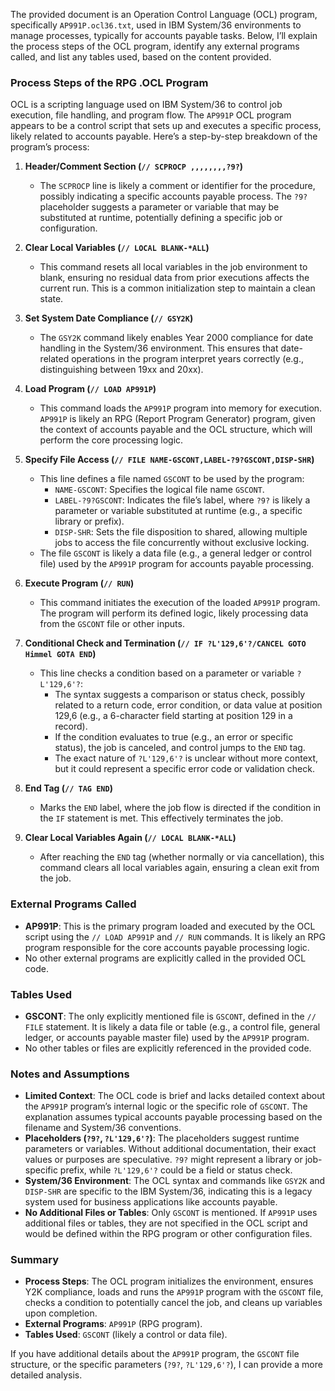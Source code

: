 The provided document is an Operation Control Language (OCL) program, specifically `AP991P.ocl36.txt`, used in IBM System/36 environments to manage processes, typically for accounts payable tasks. Below, I’ll explain the process steps of the OCL program, identify any external programs called, and list any tables used, based on the content provided.

### Process Steps of the RPG .OCL Program

OCL is a scripting language used on IBM System/36 to control job execution, file handling, and program flow. The `AP991P` OCL program appears to be a control script that sets up and executes a specific process, likely related to accounts payable. Here’s a step-by-step breakdown of the program’s process:

1. **Header/Comment Section (`// SCPROCP ,,,,,,,,?9?`)**
   - The `SCPROCP` line is likely a comment or identifier for the procedure, possibly indicating a specific accounts payable process. The `?9?` placeholder suggests a parameter or variable that may be substituted at runtime, potentially defining a specific job or configuration.

2. **Clear Local Variables (`// LOCAL BLANK-*ALL`)**
   - This command resets all local variables in the job environment to blank, ensuring no residual data from prior executions affects the current run. This is a common initialization step to maintain a clean state.

3. **Set System Date Compliance (`// GSY2K`)**
   - The `GSY2K` command likely enables Year 2000 compliance for date handling in the System/36 environment. This ensures that date-related operations in the program interpret years correctly (e.g., distinguishing between 19xx and 20xx).

4. **Load Program (`// LOAD AP991P`)**
   - This command loads the `AP991P` program into memory for execution. `AP991P` is likely an RPG (Report Program Generator) program, given the context of accounts payable and the OCL structure, which will perform the core processing logic.

5. **Specify File Access (`// FILE NAME-GSCONT,LABEL-?9?GSCONT,DISP-SHR`)**
   - This line defines a file named `GSCONT` to be used by the program:
     - `NAME-GSCONT`: Specifies the logical file name `GSCONT`.
     - `LABEL-?9?GSCONT`: Indicates the file’s label, where `?9?` is likely a parameter or variable substituted at runtime (e.g., a specific library or prefix).
     - `DISP-SHR`: Sets the file disposition to shared, allowing multiple jobs to access the file concurrently without exclusive locking.
   - The file `GSCONT` is likely a data file (e.g., a general ledger or control file) used by the `AP991P` program for accounts payable processing.

6. **Execute Program (`// RUN`)**
   - This command initiates the execution of the loaded `AP991P` program. The program will perform its defined logic, likely processing data from the `GSCONT` file or other inputs.

7. **Conditional Check and Termination (`// IF ?L'129,6'?/CANCEL GOTO Himmel GOTA END`)**
   - This line checks a condition based on a parameter or variable `?L'129,6'?`:
     - The syntax suggests a comparison or status check, possibly related to a return code, error condition, or data value at position 129,6 (e.g., a 6-character field starting at position 129 in a record).
     - If the condition evaluates to true (e.g., an error or specific status), the job is canceled, and control jumps to the `END` tag.
     - The exact nature of `?L'129,6'?` is unclear without more context, but it could represent a specific error code or validation check.

8. **End Tag (`// TAG END`)**
   - Marks the `END` label, where the job flow is directed if the condition in the `IF` statement is met. This effectively terminates the job.

9. **Clear Local Variables Again (`// LOCAL BLANK-*ALL`)**
   - After reaching the `END` tag (whether normally or via cancellation), this command clears all local variables again, ensuring a clean exit from the job.

### External Programs Called

- **AP991P**: This is the primary program loaded and executed by the OCL script using the `// LOAD AP991P` and `// RUN` commands. It is likely an RPG program responsible for the core accounts payable processing logic.
- No other external programs are explicitly called in the provided OCL code.

### Tables Used

- **GSCONT**: The only explicitly mentioned file is `GSCONT`, defined in the `// FILE` statement. It is likely a data file or table (e.g., a control file, general ledger, or accounts payable master file) used by the `AP991P` program.
- No other tables or files are explicitly referenced in the provided code.

### Notes and Assumptions

- **Limited Context**: The OCL code is brief and lacks detailed context about the `AP991P` program’s internal logic or the specific role of `GSCONT`. The explanation assumes typical accounts payable processing based on the filename and System/36 conventions.
- **Placeholders (`?9?`, `?L'129,6'?`)**: The placeholders suggest runtime parameters or variables. Without additional documentation, their exact values or purposes are speculative. `?9?` might represent a library or job-specific prefix, while `?L'129,6'?` could be a field or status check.
- **System/36 Environment**: The OCL syntax and commands like `GSY2K` and `DISP-SHR` are specific to the IBM System/36, indicating this is a legacy system used for business applications like accounts payable.
- **No Additional Files or Tables**: Only `GSCONT` is mentioned. If `AP991P` uses additional files or tables, they are not specified in the OCL script and would be defined within the RPG program or other configuration files.

### Summary

- **Process Steps**: The OCL program initializes the environment, ensures Y2K compliance, loads and runs the `AP991P` program with the `GSCONT` file, checks a condition to potentially cancel the job, and cleans up variables upon completion.
- **External Programs**: `AP991P` (RPG program).
- **Tables Used**: `GSCONT` (likely a control or data file).

If you have additional details about the `AP991P` program, the `GSCONT` file structure, or the specific parameters (`?9?`, `?L'129,6'?`), I can provide a more detailed analysis.